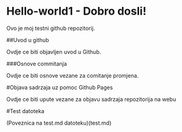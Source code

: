 # Hello-world1 - Dobro dosli!
Ovo je moj testni github repozitorij.

##Uvod u github

Ovdje ce biti objavljen uvod u Github.

###Osnove commitanja

Ovdje ce biti osnove vezane za comitanje promjena.

#Objava sadrzaja uz pomoc Github Pages

Ovdje ce biti upute vezane za objavu sadrzaja repozitorija na webu

#Test datoteka

(Poveznica na test.md datoteku)(test.md)
